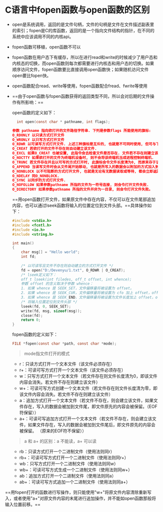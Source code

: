 # C语言中fopen函数与open函数的区别

- open是系统调用，返回的是文件句柄，文件的句柄是文件在文件描述副表里的索引；fopen是C的库函数，返回的是一个指向文件结构的指针，在不同的系统中应该调用不同的内核api。

- fopen函数可移植，open函数不可以

- fopen函数在用户态下有缓存，所以在进行read和write的时候减少了用户态和内核态的切换，而open函数则每次都需要进行内核态和用户态的切换。如果顺序访问文件，fopen函数要比直接调用open函数快；如果随机访问文件open要比fopen快。

- open函数配合read、write等使用，fopen函数配合fread、fwrite等使用

- ==由于open函数与fopen函数获得的返回类型不同，所以会对后期的文件操作有所影响：==

  open函数的定义如下：

  ```c
    int open(const char * pathname, int flags);
  ```

  ```json
  参数 pathname 指向欲打开的文件路径字符串. 下列是参数flags 所能使用的旗标:
  O_RDONLY 以只读方式打开文件
  O_WRONLY 以只写方式打开文件
  O_RDWR 以可读写方式打开文件. 上述三种旗标是互斥的, 也就是不可同时使用, 但可与下列的旗标利用OR(|)运算符组合.
  O_CREAT 若欲打开的文件不存在则自动建立该文件.
  O_EXCL 如果O_CREAT 也被设置, 此指令会去检查文件是否存在. 文件若不存在则建立该文件, 否则将导致打开文件错误. 此外, 若O_CREAT 与O_EXCL 同时设置, 并且欲打开的文件为符号连接, 则会打开文件失败.
  O_NOCTTY 如果欲打开的文件为终端机设备时, 则不会将该终端机当成进程控制终端机.
  O_TRUNC 若文件存在并且以可写的方式打开时, 此旗标会令文件长度清为0, 而原来存于该文件的资料也会消失.
  O_APPEND 当读写文件时会从文件尾开始移动, 也就是所写入的数据会以附加的方式加入到文件后面.
  O_NONBLOCK 以不可阻断的方式打开文件, 也就是无论有无数据读取或等待, 都会立即返回进程之中.
  O_NDELAY 同O_NONBLOCK.
  O_SYNC 以同步的方式打开文件.
  O_NOFOLLOW 如果参数pathname 所指的文件为一符号连接, 则会令打开文件失败.
  O_DIRECTORY 如果参数pathname 所指的文件并非为一目录, 则会令打开文件失败。
  ```

  ==用open函数打开文件，如果原文件中存在内容，不仅可以在文件尾部追加内容，也可以通过lseek函数将输入的位置定位到文件头部。==具体操作如下：

  ```c
  #include <stdio.h>
  #include <fcntl.h> 
  #include <io.h>
  #include <string.h>
  
  int main()
  {
      char msg[] = "Hello world";
      int fd;
      
      /* 以可读写且文件不存在则自动建立的方式打开文件 */
      fd = open("D:/Devenyu/1.txt", O_RDWR | O_CREAT);
      /* lseek定义如下： 
      off_t lseek(int filedes, off_t offset, int whence);
      参数 offset 的含义取决于参数 whence：
      1. 如果 whence 是 SEEK_SET，文件偏移量将被设置为 offset。
      2. 如果 whence 是 SEEK_CUR，文件偏移量将被设置为 cfo 加上 offset，offset 可以为正也可以为负。
      3. 如果 whence 是 SEEK_END，文件偏移量将被设置为文件长度加上 offset，offset 可以为正也可以为负。*/
      /* 将输入位置定位到文件头部 */
      lseek(fd, 0, SEEK_SET);
      write(fd, msg, sizeof(msg));
      close(fd);
      return 0;
  }
  ```

  fopen函数的定义如下：

  ```c
  FILE *fopen(const char *path, const char *mode);
  ```

  > mode指文件打开的模式

  - r：只读方式打开一个文本文件（该文件必须存在）
  - r+：可读可写方式打开一个文本文件（该文件必须存在）
  - w：只写方式打开一个文本文件（若文件存在则文件长度清为0，即该文件内容会消失。若文件不存在则建立该文件）
  - w+：可读可写方式创建一个文本文件（若文件存在则文件长度清为零，即该文件内容会消失。若文件不存在则建立该文件）
  - a：追加方式打开一个文本文件（若文件不存在，则会建立该文件，如果文件存在，写入的数据会被加到文件尾，即文件原先的内容会被保留。（EOF符保留））
  - a+：可读可写追加方式打开一个文本文件（若文件不存在，则会建立该文件，如果文件存在，写入的数据会被加到文件尾后，即文件原先的内容会被保留。 （原来的EOF符不保留））

  > a 和 a+ 的区别：a 不能读，a+ 可以读

  - rb：只读方式打开一个二进制文件（使用法则同r）
  - rb+：可读可写方式打开一个二进制文件（使用法则同r+）
  - wb：只写方式打开一个二进制文件（使用法则同w）
  - wb+：可读可写方式生成一个二进制文件（使用法则同w+）
  - ab：追加方式打开一个二进制文件（使用法则同a）
  - ab+：可读可写方式追加一个二进制文件（使用法则同a+）

==用fopen打开的函数进行写操作，则只能使用"w+"将原文件内容清除重新写入，或者使用"a+"对原文件内容的末尾进行追加操作，并不能如open函数那般将输入位置前移。==